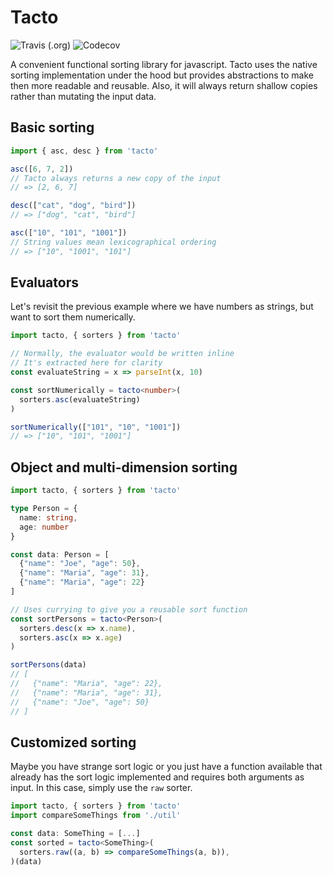 # Tacto

![Travis (.org)](https://img.shields.io/travis/brian-dlee/tacto?logo=travis)
![Codecov](https://img.shields.io/codecov/c/github/brian-dlee/tacto?logo=codecov)

A convenient functional sorting library for javascript. Tacto uses the native sorting implementation under the hood
but provides abstractions to make then more readable and reusable. Also, it will always return shallow copies rather than
mutating the input data.

## Basic sorting

```typescript
import { asc, desc } from 'tacto'

asc([6, 7, 2]) 
// Tacto always returns a new copy of the input
// => [2, 6, 7]

desc(["cat", "dog", "bird"]) 
// => ["dog", "cat", "bird"]

asc(["10", "101", "1001"]) 
// String values mean lexicographical ordering
// => ["10", "1001", "101"]
```

## Evaluators

Let's revisit the previous example where we have numbers as strings, but want to sort them numerically.

```typescript
import tacto, { sorters } from 'tacto'

// Normally, the evaluator would be written inline
// It's extracted here for clarity
const evaluateString = x => parseInt(x, 10)

const sortNumerically = tacto<number>(
  sorters.asc(evaluateString)
)

sortNumerically(["101", "10", "1001"])
// => ["10", "101", "1001"]
```

## Object and multi-dimension sorting

```typescript
import tacto, { sorters } from 'tacto'

type Person = {
  name: string,
  age: number
}

const data: Person = [
  {"name": "Joe", "age": 50},
  {"name": "Maria", "age": 31},
  {"name": "Maria", "age": 22}
]

// Uses currying to give you a reusable sort function
const sortPersons = tacto<Person>(
  sorters.desc(x => x.name), 
  sorters.asc(x => x.age)
)

sortPersons(data)
// [
//   {"name": "Maria", "age": 22},
//   {"name": "Maria", "age": 31},
//   {"name": "Joe", "age": 50}
// ]
```

## Customized sorting

Maybe you have strange sort logic or you just have a function available that already has the sort logic implemented and requires both arguments as input. In this case, simply use the `raw` sorter.

```typescript
import tacto, { sorters } from 'tacto'
import compareSomeThings from './util'

const data: SomeThing = [...]
const sorted = tacto<SomeThing>(
  sorters.raw((a, b) => compareSomeThings(a, b)),
)(data)
```
